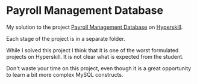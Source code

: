 # Payroll Management Database

My solution to the project [Payroll Management Database](https://hyperskill.org/projects/375?track=40) on [Hyperskill](https://hyperskill.org).

Each stage of the project is in a separate folder.

While I solved this project I think that it is one of the worst formulated projects on Hyperskill. It is not clear what is expected from the student.

Don't waste your time on this project, even though it is a great opportunity to learn a bit more complex MySQL constructs.
